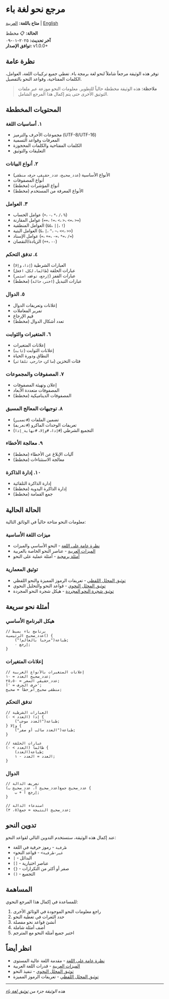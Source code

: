 # مرجع نحو لغة باء

**متاح باللغة:** [العربية](#) | [English](../01_LANGUAGE_SPECIFICATION/SYNTAX_REFERENCE.md)

**الحالة:** 📋 مخطط  
**آخر تحديث:** ٢٠٢٥-٠١-٠٩  
**توافق الإصدار:** v1.0.0+  

## نظرة عامة

توفر هذه الوثيقة مرجعاً شاملاً لنحو لغة برمجة باء. تغطي جميع تركيبات اللغة، العوامل، الكلمات المفتاحية، وقواعد النحو بالتفصيل.

> **ملاحظة:** هذه الوثيقة مخططة حالياً للتطوير. معلومات النحو موزعة عبر ملفات التوثيق الأخرى حتى يتم إكمال هذا المرجع الشامل.

## المحتويات المخططة

### ١. أساسيات اللغة
- مجموعات الأحرف والترميز (UTF-8/UTF-16)
- المعرفات وقواعد التسمية
- الكلمات المفتاحية والكلمات المحجوزة
- التعليقات والتوثيق

### ٢. أنواع البيانات
- الأنواع الأساسية (`عدد_صحيح`، `عدد_حقيقي`، `حرف`، `منطقي`)
- أنواع المصفوفات
- أنواع المؤشرات (مخطط)
- الأنواع المعرفة من المستخدم (مخطط)

### ٣. العوامل
- عوامل الحساب (`+`، `-`، `*`، `/`، `%`)
- عوامل المقارنة (`==`، `!=`، `<`، `>`، `<=`، `>=`)
- العوامل المنطقية (`&&`، `||`، `!`)
- العوامل البتية (`&`، `|`، `^`، `~`، `<<`، `>>`)
- عوامل الإسناد (`=`، `+=`، `-=`، `*=`، `/=`)
- الزيادة/النقصان (`++`، `--`)

### ٤. تدفق التحكم
- العبارات الشرطية (`إذا`، `وإلا`)
- عبارات الحلقة (`طالما`، `لكل`، `افعل`)
- عبارات القفز (`إرجع`، `توقف`، `استمر`)
- عبارات التبديل (`اختر`، `حالة`) (مخطط)

### ٥. الدوال
- إعلانات وتعريفات الدوال
- تمرير المعاملات
- قيم الإرجاع
- تعدد أشكال الدوال (مخطط)

### ٦. المتغيرات والثوابت
- إعلانات المتغيرات
- إعلانات الثوابت (`ثابت`)
- النطاق ودورة الحياة
- فئات التخزين (`ساكن`، `خارجي`، `تلقائي`)

### ٧. المصفوفات والمجموعات
- إعلان وتهيئة المصفوفات
- المصفوفات متعددة الأبعاد
- المصفوفات الديناميكية (مخطط)

### ٨. توجيهات المعالج المسبق
- تضمين الملفات (`#تضمين`)
- تعريفات الوحدات الماكرو (`#تعريف`)
- التجميع الشرطي (`#إذا`، `#وإلا`، `#نهاية_إذا`)

### ٩. معالجة الأخطاء
- آليات الإبلاغ عن الأخطاء (مخطط)
- معالجة الاستثناءات (مخطط)

### ١٠. إدارة الذاكرة
- إدارة الذاكرة التلقائية
- إدارة الذاكرة اليدوية (مخطط)
- جمع القمامة (مخطط)

## الحالة الحالية

معلومات النحو متاحة حالياً في الوثائق التالية:

### ميزات اللغة الأساسية
- [نظرة عامة على اللغة](نظرة_عامة_على_اللغة.md) - النحو الأساسي والميزات
- [الميزات العربية](الميزات_العربية.md) - عناصر النحو الخاصة بالعربية
- [أمثلة برمجية](أمثلة_برمجية.md) - أمثلة عملية على النحو

### توثيق المعمارية
- [توثيق المحلل اللفظي](../02_معمارية_المترجم/المحلل_اللفظي.md) - تعريفات الرموز المميزة والنحو اللفظي
- [توثيق المحلل النحوي](../02_معمارية_المترجم/المحلل_النحوي.md) - قواعد النحو والتحليل النحوي
- [توثيق شجرة النحو المجردة](../02_معمارية_المترجم/شجرة_النحو_المجردة.md) - هيكل شجرة النحو المجردة

## أمثلة نحو سريعة

### هيكل البرنامج الأساسي
```baa
// برنامج باء بسيط
عدد_صحيح الرئيسية() {
    طباعة("مرحبا بالعالم!");
    إرجع ٠;
}
```

### إعلانات المتغيرات
```baa
// إعلانات المتغيرات بالأنواع العربية
عدد_صحيح العدد = ١٠;
عدد_حقيقي السعر = ٢٥٫٥٠;
حرف الحرف = 'أ';
منطقي صحيح_أم_خطأ = صحيح;
```

### تدفق التحكم
```baa
// العبارات الشرطية
إذا (العدد > ٠) {
    طباعة("العدد موجب");
} وإلا {
    طباعة("العدد سالب أو صفر");
}

// عبارات الحلقة
طالما (العدد > ٠) {
    طباعة(العدد);
    العدد = العدد - ١;
}
```

### الدوال
```baa
// تعريف الدالة
عدد_صحيح جمع(عدد_صحيح أ، عدد_صحيح ب) {
    إرجع أ + ب;
}

// استدعاء الدالة
عدد_صحيح النتيجة = جمع(٥، ٣);
```

## تدوين النحو

عند إكمال هذه الوثيقة، ستستخدم التدوين التالي لقواعد النحو:

- `طرفية` - رموز حرفية في اللغة
- `<غير-طرفية>` - قواعد النحو
- `|` - البدائل
- `[]` - عناصر اختيارية
- `{}` - صفر أو أكثر من التكرارات
- `()` - التجميع

## المساهمة

للمساعدة في إكمال هذا المرجع النحوي:

1. راجع معلومات النحو الموجودة في الوثائق الأخرى
2. حدد الثغرات في تغطية النحو
3. أنشئ قواعد نحو مفصلة
4. أضف أمثلة شاملة
5. اختبر جميع أمثلة النحو مع المترجم

## انظر أيضاً

- [نظرة عامة على اللغة](نظرة_عامة_على_اللغة.md) - مقدمة اللغة عالية المستوى
- [الميزات العربية](الميزات_العربية.md) - قدرات اللغة العربية
- [توثيق المحلل النحوي](../02_معمارية_المترجم/المحلل_النحوي.md) - تنفيذ النحو
- [توثيق المحلل اللفظي](../02_معمارية_المترجم/المحلل_اللفظي.md) - تعريفات الرموز المميزة

---

*هذه الوثيقة جزء من [توثيق لغة باء](../NAVIGATION.md)*
